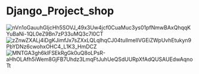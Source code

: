 # Django_Project_shop
![nVn1oGauuhGIjcHh5SOVJ_49x3Uw4jcf0CuaMuc3ys01pfNmwBAxQhqqKYuBaNi-1QL0eZ9Bn7zP33uMQ3c7l0CT](https://user-images.githubusercontent.com/51446578/167391493-042ad503-3705-405b-83c2-a2dbe789ad22.jpg)
![zZnwZXALj4iDgKJimfJx7sZXxLQLqlhqCJ04tullmeIlVGEiZWpUvhEtukyn9PbYDNz6cwohxOHC4_L1K3_HmDCZ](https://user-images.githubusercontent.com/51446578/167391527-778cdeab-7b45-4755-9588-46aa5c5a9ebc.jpg)
![MNTGA3gh6klFSEkRgGk0uQ8oLPsR-aHhOLAfh5iWem8GjFB7Uhdz3LmqFtJuhUeQSdUURpXfAdQUSAUEdwAqnoTt](https://user-images.githubusercontent.com/51446578/167391539-1c4e66ad-0751-41b8-998f-24ef7a40ba25.jpg)
